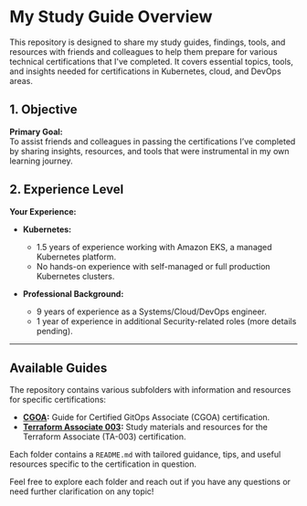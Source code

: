 # My Study Guide Overview

This repository is designed to share my study guides, findings, tools, and resources with friends and colleagues to help them prepare for various technical certifications that I've completed. It covers essential topics, tools, and insights needed for certifications in Kubernetes, cloud, and DevOps areas.

## 1. Objective

**Primary Goal:**  
To assist friends and colleagues in passing the certifications I’ve completed by sharing insights, resources, and tools that were instrumental in my own learning journey.

## 2. Experience Level

**Your Experience:**
- **Kubernetes:**  
  - 1.5 years of experience working with Amazon EKS, a managed Kubernetes platform.
  - No hands-on experience with self-managed or full production Kubernetes clusters.
  
- **Professional Background:**  
  - 9 years of experience as a Systems/Cloud/DevOps engineer.
  - 1 year of experience in additional Security-related roles (more details pending).

---

## Available Guides

The repository contains various subfolders with information and resources for specific certifications:

- **[CGOA](./cgoa/cgoa_guide.md):** Guide for Certified GitOps Associate (CGOA) certification.
- **[Terraform Associate 003](./terraform_associate_003/terraform_guide.md):** Study materials and resources for the Terraform Associate (TA-003) certification.

Each folder contains a `README.md` with tailored guidance, tips, and useful resources specific to the certification in question.  

Feel free to explore each folder and reach out if you have any questions or need further clarification on any topic!